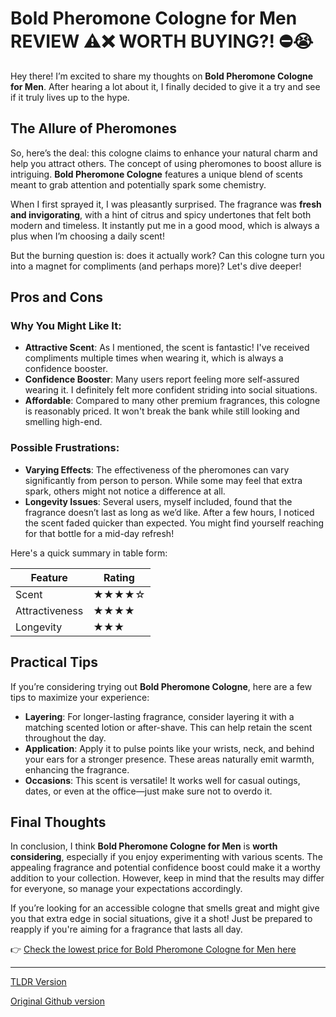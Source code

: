 # Bold Pheromone Cologne for Men REVIEW ⚠️❌ WORTH BUYING?! ⛔️😭

Hey there! I’m excited to share my thoughts on **Bold Pheromone Cologne for Men**. After hearing a lot about it, I finally decided to give it a try and see if it truly lives up to the hype.

## The Allure of Pheromones

So, here’s the deal: this cologne claims to enhance your natural charm and help you attract others. The concept of using pheromones to boost allure is intriguing. **Bold Pheromone Cologne** features a unique blend of scents meant to grab attention and potentially spark some chemistry. 

When I first sprayed it, I was pleasantly surprised. The fragrance was **fresh and invigorating**, with a hint of citrus and spicy undertones that felt both modern and timeless. It instantly put me in a good mood, which is always a plus when I’m choosing a daily scent!

But the burning question is: does it actually work? Can this cologne turn you into a magnet for compliments (and perhaps more)? Let's dive deeper!

## Pros and Cons

### Why You Might Like It:
- **Attractive Scent**: As I mentioned, the scent is fantastic! I've received compliments multiple times when wearing it, which is always a confidence booster.
- **Confidence Booster**: Many users report feeling more self-assured wearing it. I definitely felt more confident striding into social situations.
- **Affordable**: Compared to many other premium fragrances, this cologne is reasonably priced. It won't break the bank while still looking and smelling high-end.

### Possible Frustrations:
- **Varying Effects**: The effectiveness of the pheromones can vary significantly from person to person. While some may feel that extra spark, others might not notice a difference at all.
- **Longevity Issues**: Several users, myself included, found that the fragrance doesn’t last as long as we’d like. After a few hours, I noticed the scent faded quicker than expected. You might find yourself reaching for that bottle for a mid-day refresh!

Here's a quick summary in table form:

| Feature            | Rating      |
|--------------------|-------------|
| Scent              | ★★★★☆      |
| Attractiveness     | ★★★★       |
| Longevity          | ★★★        |

## Practical Tips

If you’re considering trying out **Bold Pheromone Cologne**, here are a few tips to maximize your experience:

- **Layering**: For longer-lasting fragrance, consider layering it with a matching scented lotion or after-shave. This can help retain the scent throughout the day.
- **Application**: Apply it to pulse points like your wrists, neck, and behind your ears for a stronger presence. These areas naturally emit warmth, enhancing the fragrance.
- **Occasions**: This scent is versatile! It works well for casual outings, dates, or even at the office—just make sure not to overdo it.

## Final Thoughts

In conclusion, I think **Bold Pheromone Cologne for Men** is **worth considering**, especially if you enjoy experimenting with various scents. The appealing fragrance and potential confidence boost could make it a worthy addition to your collection. However, keep in mind that the results may differ for everyone, so manage your expectations accordingly. 

If you’re looking for an accessible cologne that smells great and might give you that extra edge in social situations, give it a shot! Just be prepared to reapply if you're aiming for a fragrance that lasts all day.

👉 [Check the lowest price for Bold Pheromone Cologne for Men here](https://laptoplifepro.com/pheromones)

---
[TLDR Version](https://gist.github.com/jansensebastian/c080ee33ae26f15566c7a9be578e05fc)

[Original Github version](https://github.com/jansensebastian/bold-pheromone-cologne-for-men-review-worth-buying#readme)
